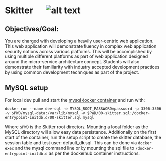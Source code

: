 # Skitter &emsp; ![alt text](https://travis-ci.org/BrysonMcI/Skitter.svg?branch=master "Master Build Status")

## Objectives/Goal:
You are charged with developing a heavily user-centric web application. This web application will demonstrate fluency in complex web application security notions across various platforms. This will be accomplished by using multiple different platforms as part of web application designed around the micro-service architecture concept. Students will also demonstrate their familiarity with industry accepted development practices by using common development techniques as part of the project. 

## MySQL setup
For local dev pull and start the [mysql docker container](https://hub.docker.com/_/mysql/) and run with:

`docker run --name dev-sql -e MYSQL_ROOT_PASSWORD=password -p 3306:3306 -v $PWD/mysql-data:/var/lib/mysql -v $PWD/00-skitter.sql:/docker-entrypoint-initdb.d/00-skitter.sql mysql`

Where `$PWD` is the Skitter root directory. Mounting a local folder as the MySQL directory will allow easy data persistance.
Additionally on the first start of the container, run the setup script to create the skitter database, the session table and test user: default_db.sql. 
This can be done via `docker exec` and the mysql command line or by mounting the sql file to `/docker-entrypoint-initdb.d` as per the dockerhub container instructions.
